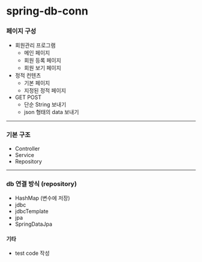 # spring-db-conn

### 페이지 구성

- 회원관리 프로그램
  - 메인 페이지
  - 회원 등록 페이지
  - 회원 보기 페이지
- 정적 컨텐츠
  - 기본 페이지
  - 지정된 정적 페이지
- GET POST
  - 단순 String 보내기
  - json 형태의 data 보내기
  
___
  
### 기본 구조
- Controller
- Service
- Repository

___

### db 연결 방식 (repository)
- HashMap (변수에 저장)
- jdbc
- jdbcTemplate
- jpa
- SpringDataJpa

#### 기타

- test code 작성
